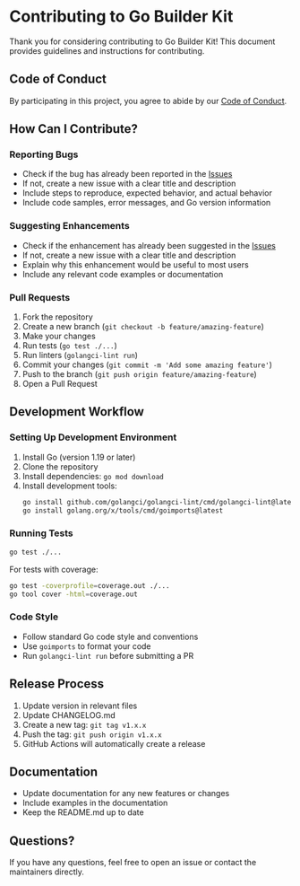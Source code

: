 # Contributing to Go Builder Kit

Thank you for considering contributing to Go Builder Kit! This document provides guidelines and instructions for contributing.

## Code of Conduct

By participating in this project, you agree to abide by our [Code of Conduct](CODE_OF_CONDUCT.md).

## How Can I Contribute?

### Reporting Bugs

- Check if the bug has already been reported in the [Issues](https://github.com/adil-faiyaz98/go-builder-kit/issues)
- If not, create a new issue with a clear title and description
- Include steps to reproduce, expected behavior, and actual behavior
- Include code samples, error messages, and Go version information

### Suggesting Enhancements

- Check if the enhancement has already been suggested in the [Issues](https://github.com/adil-faiyaz98/go-builder-kit/issues)
- If not, create a new issue with a clear title and description
- Explain why this enhancement would be useful to most users
- Include any relevant code examples or documentation

### Pull Requests

1. Fork the repository
2. Create a new branch (`git checkout -b feature/amazing-feature`)
3. Make your changes
4. Run tests (`go test ./...`)
5. Run linters (`golangci-lint run`)
6. Commit your changes (`git commit -m 'Add some amazing feature'`)
7. Push to the branch (`git push origin feature/amazing-feature`)
8. Open a Pull Request

## Development Workflow

### Setting Up Development Environment

1. Install Go (version 1.19 or later)
2. Clone the repository
3. Install dependencies: `go mod download`
4. Install development tools:
   ```bash
   go install github.com/golangci/golangci-lint/cmd/golangci-lint@latest
   go install golang.org/x/tools/cmd/goimports@latest
   ```

### Running Tests

```bash
go test ./...
```

For tests with coverage:

```bash
go test -coverprofile=coverage.out ./...
go tool cover -html=coverage.out
```

### Code Style

- Follow standard Go code style and conventions
- Use `goimports` to format your code
- Run `golangci-lint run` before submitting a PR

## Release Process

1. Update version in relevant files
2. Update CHANGELOG.md
3. Create a new tag: `git tag v1.x.x`
4. Push the tag: `git push origin v1.x.x`
5. GitHub Actions will automatically create a release

## Documentation

- Update documentation for any new features or changes
- Include examples in the documentation
- Keep the README.md up to date

## Questions?

If you have any questions, feel free to open an issue or contact the maintainers directly.
